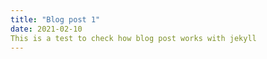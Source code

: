 ```yaml
---
title: "Blog post 1"
date: 2021-02-10
This is a test to check how blog post works with jekyll
---
```



